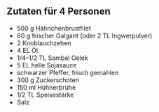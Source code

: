 ## Zutaten für 4 Personen
- 500 g Hähnchenbrustfilet
- 60 g frischer Galgant (oder 2 TL Ingwerpulver)
- 2 Knoblauchzehen
- 4 EL Öl
- 1/4–1/2 TL Sambal Oelek
- 5 EL helle Sojasauce
- schwarzer Pfeffer, frisch gemahlen
- 300 g Zuckerschoten
- 150 ml Hühnerbrühe
- 1/2 TL Speisestärke
- Salz